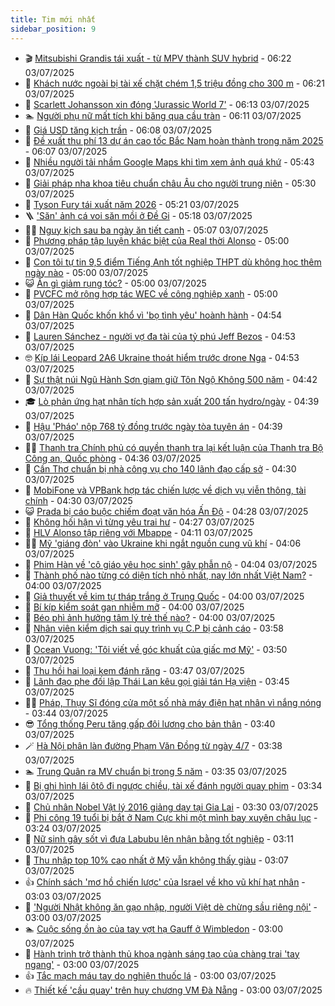 ```yaml
---
title: Tim mới nhất
sidebar_position: 9
---
```


<!-- vnexpress-tin-moi-nhat:START -->
- 🎬 [Mitsubishi Grandis tái xuất - từ MPV thành SUV hybrid](https://vnexpress.net/mitsubishi-grandis-tai-xuat-tu-mpv-thanh-suv-hybrid-4909489.html) - 06:22 03/07/2025
- 🐎 [Khách nước ngoài bị tài xế chặt chém 1,5 triệu đồng cho 300 m](https://vnexpress.net/khach-nuoc-ngoai-bi-tai-xe-chat-chem-1-5-trieu-dong-cho-300-m-4908789.html) - 06:21 03/07/2025
- 🦍 [Scarlett Johansson xin đóng &#39;Jurassic World 7&#39;](https://vnexpress.net/scarlett-johansson-xin-dong-jurassic-world-7-4908585.html) - 06:13 03/07/2025
- 🏊 [Người phụ nữ mất tích khi băng qua cầu tràn](https://vnexpress.net/nguoi-phu-nu-mat-tich-khi-bang-qua-cau-tran-4909607.html) - 06:11 03/07/2025
- 🎊 [Giá USD tăng kịch trần](https://vnexpress.net/gia-usd-tang-kich-tran-4909602.html) - 06:08 03/07/2025
- 🎃 [Đề xuất thu phí 13 dự án cao tốc Bắc Nam hoàn thành trong năm 2025](https://vnexpress.net/de-xuat-thu-phi-13-du-an-cao-toc-bac-nam-hoan-thanh-trong-nam-2025-4909559.html) - 06:07 03/07/2025
- 🧰 [Nhiều người tải nhầm Google Maps khi tìm xem ảnh quá khứ](https://vnexpress.net/nhieu-nguoi-tai-nham-google-maps-khi-tim-xem-anh-qua-khu-4909571.html) - 05:43 03/07/2025
- 🔭 [Giải pháp nha khoa tiêu chuẩn châu Âu cho người trung niên](https://vnexpress.net/giai-phap-nha-khoa-tieu-chuan-chau-au-cho-nguoi-trung-nien-4908705.html) - 05:30 03/07/2025
- 🫶 [Tyson Fury tái xuất năm 2026](https://vnexpress.net/tyson-fury-tai-xuat-nam-2026-4909572.html) - 05:21 03/07/2025
- 🪜 [&#39;Săn&#39; ảnh cá voi săn mồi ở Đề Gi](https://vnexpress.net/san-anh-ca-voi-san-moi-o-de-gi-4909584.html) - 05:18 03/07/2025
- 👨‍🏫 [Nguy kịch sau ba ngày ăn tiết canh](https://vnexpress.net/nguy-kich-sau-ba-ngay-an-tiet-canh-4909540.html) - 05:07 03/07/2025
- 🎊 [Phương pháp tập luyện khác biệt của Real thời Alonso](https://vnexpress.net/phuong-phap-tap-luyen-khac-biet-cua-real-thoi-alonso-4909537.html) - 05:00 03/07/2025
- 🎊 [Con tôi tự tin 9,5 điểm Tiếng Anh tốt nghiệp THPT dù không học thêm ngày nào](https://vnexpress.net/dap-an-diem-thi-tot-nghiep-thpt-2025-con-toi-tu-tin-9-5-diem-tieng-anh-tot-nghiep-thpt-du-khong-hoc-them-ngay-nao-4909477.html) - 05:00 03/07/2025
- 😺 [Ăn gì giảm rụng tóc?](https://vnexpress.net/an-gi-giam-rung-toc-4909595.html) - 05:00 03/07/2025
- 🐘 [PVCFC mở rộng hợp tác WEC về công nghiệp xanh](https://vnexpress.net/pvcfc-mo-rong-hop-tac-wec-ve-cong-nghiep-xanh-4909576.html) - 05:00 03/07/2025
- 🌁 [Dân Hàn Quốc khốn khổ vì &#39;bọ tình yêu&#39; hoành hành](https://vnexpress.net/dan-han-quoc-khon-kho-vi-bo-tinh-yeu-hoanh-hanh-4909499.html) - 04:54 03/07/2025
- 🐲 [Lauren Sánchez - người vợ đa tài của tỷ phú Jeff Bezos](https://vnexpress.net/lauren-sanchez-nguoi-vo-da-tai-cua-ty-phu-jeff-bezos-4907963.html) - 04:53 03/07/2025
- 🤓 [Kíp lái Leopard 2A6 Ukraine thoát hiểm trước drone Nga](https://vnexpress.net/kip-lai-leopard-2a6-ukraine-thoat-hiem-truoc-drone-nga-4909502.html) - 04:53 03/07/2025
- 💪 [Sự thật núi Ngũ Hành Sơn giam giữ Tôn Ngộ Không 500 năm](https://vnexpress.net/do-vui-thu-gian-tay-du-ky-su-that-nui-ngu-hanh-son-giam-giu-ton-ngo-khong-500-nam-4909556.html) - 04:42 03/07/2025
- 🎓 [Lò phản ứng hạt nhân tích hợp sản xuất 200 tấn hydro/ngày](https://vnexpress.net/lo-phan-ung-hat-nhan-tich-hop-san-xuat-200-tan-hydro-ngay-4909409.html) - 04:39 03/07/2025
- 🫣 [Hậu &#39;Pháo&#39; nộp 768 tỷ đồng trước ngày tòa tuyên án](https://vnexpress.net/hau-phao-nop-768-ty-dong-truoc-ngay-toa-tuyen-an-4909532.html) - 04:39 03/07/2025
- 🧑‍💻 [Thanh tra Chính phủ có quyền thanh tra lại kết luận của Thanh tra Bộ Công an, Quốc phòng](https://vnexpress.net/thanh-tra-chinh-phu-co-quyen-thanh-tra-lai-ket-luan-cua-thanh-tra-bo-cong-an-quoc-phong-4909525.html) - 04:36 03/07/2025
- 🐲 [Cần Thơ chuẩn bị nhà công vụ cho 140 lãnh đạo cấp sở](https://vnexpress.net/can-tho-chuan-bi-nha-cong-vu-cho-140-lanh-dao-cap-so-4909543.html) - 04:30 03/07/2025
- 🌝 [MobiFone và VPBank hợp tác chiến lược về dịch vụ viễn thông, tài chính](https://vnexpress.net/mobifone-va-vpbank-hop-tac-chien-luoc-ve-dich-vu-vien-thong-tai-chinh-4909563.html) - 04:30 03/07/2025
- 😺 [Prada bị cáo buộc chiếm đoạt văn hóa Ấn Độ](https://vnexpress.net/prada-bi-cao-buoc-chiem-doat-van-hoa-an-do-4909503.html) - 04:28 03/07/2025
- 🐎 [Không hối hận vì từng yêu trai hư](https://vnexpress.net/trap-boy-yeu-trai-hu-khong-hoi-han-vi-tung-yeu-trai-hu-4909554.html) - 04:27 03/07/2025
- 🎡 [HLV Alonso tập riêng với Mbappe](https://vnexpress.net/hlv-alonso-tap-rieng-voi-mbappe-4909546.html) - 04:11 03/07/2025
- 👨‍🏫 [Mỹ &#39;giáng đòn&#39; vào Ukraine khi ngắt nguồn cung vũ khí](https://vnexpress.net/my-giang-don-vao-ukraine-khi-ngat-nguon-cung-vu-khi-4909187.html) - 04:06 03/07/2025
- 🦆 [Phim Hàn về &#39;cô giáo yêu học sinh&#39; gây phẫn nộ](https://vnexpress.net/phim-han-ve-co-giao-yeu-hoc-sinh-gay-phan-no-4909447.html) - 04:04 03/07/2025
- 🚦 [Thành phố nào từng có diện tích nhỏ nhất, nay lớn nhất Việt Nam?](https://vnexpress.net/crossword-giai-o-chu-o-chu-thanh-pho-nao-tung-co-dien-tich-nho-nhat-nay-lon-nhat-viet-nam-4909519.html) - 04:00 03/07/2025
- 💫 [Giả thuyết về kim tự tháp trắng ở Trung Quốc](https://vnexpress.net/gia-thuyet-ve-kim-tu-thap-trang-o-trung-quoc-4909557.html) - 04:00 03/07/2025
- 🎉 [Bí kíp kiểm soát gan nhiễm mỡ](https://vnexpress.net/bi-kip-kiem-soat-gan-nhiem-mo-4909517.html) - 04:00 03/07/2025
- 🌋 [Béo phì ảnh hưởng tâm lý trẻ thế nào?](https://vnexpress.net/beo-phi-anh-huong-tam-ly-tre-the-nao-4909504.html) - 04:00 03/07/2025
- 🤖 [Nhân viên kiểm dịch sai quy trình vụ C.P bị cảnh cáo](https://vnexpress.net/nhan-vien-kiem-dich-sai-quy-trinh-vu-c-p-bi-canh-cao-4909527.html) - 03:58 03/07/2025
- 🦏 [Ocean Vuong: &#39;Tôi viết về góc khuất của giấc mơ Mỹ&#39;](https://vnexpress.net/ocean-vuong-toi-viet-ve-goc-khuat-cua-giac-mo-my-4908013.html) - 03:50 03/07/2025
- 🦩 [Thu hồi hai loại kem đánh răng](https://vnexpress.net/thu-hoi-hai-loai-kem-danh-rang-4909480.html) - 03:47 03/07/2025
- 👺 [Lãnh đạo phe đối lập Thái Lan kêu gọi giải tán Hạ viện](https://vnexpress.net/lanh-dao-phe-doi-lap-thai-lan-keu-goi-giai-tan-ha-vien-4908970.html) - 03:45 03/07/2025
- 🧑‍🏫 [Pháp, Thụy Sĩ đóng cửa một số nhà máy điện hạt nhân vì nắng nóng](https://vnexpress.net/phap-thuy-si-dong-cua-mot-so-nha-may-dien-hat-nhan-vi-nang-nong-4909507.html) - 03:44 03/07/2025
- 😎 [Tổng thống Peru tăng gấp đôi lương cho bản thân](https://vnexpress.net/tong-thong-peru-tang-gap-doi-luong-cho-ban-than-4909466.html) - 03:40 03/07/2025
- 🪄 [Hà Nội phân làn đường Phạm Văn Đồng từ ngày 4/7](https://vnexpress.net/ha-noi-phan-lan-duong-pham-van-dong-tu-ngay-4-7-4908934.html) - 03:38 03/07/2025
- 🏊 [Trung Quân ra MV chuẩn bị trong 5 năm](https://vnexpress.net/trung-quan-ra-mv-chuan-bi-trong-5-nam-4909018.html) - 03:35 03/07/2025
- 💃 [Bị ghi hình lái ôtô đi ngược chiều, tài xế đánh người quay phim](https://vnexpress.net/bi-ghi-hinh-lai-oto-di-nguoc-chieu-tai-xe-danh-nguoi-quay-phim-4909478.html) - 03:34 03/07/2025
- 🦆 [Chủ nhân Nobel Vật lý 2016 giảng dạy tại Gia Lai](https://vnexpress.net/chu-nhan-nobel-vat-ly-2016-giang-day-tai-gia-lai-4909481.html) - 03:30 03/07/2025
- 🎊 [Phi công 19 tuổi bị bắt ở Nam Cực khi một mình bay xuyên châu lục](https://vnexpress.net/phi-cong-19-tuoi-bi-bat-o-nam-cuc-khi-mot-minh-bay-xuyen-chau-luc-4909459.html) - 03:24 03/07/2025
- 👺 [Nữ sinh gây sốt vì đưa Labubu lên nhận bằng tốt nghiệp](https://vnexpress.net/nu-sinh-gay-sot-vi-dua-labubu-len-nhan-bang-tot-nghiep-4909427.html) - 03:11 03/07/2025
- 🎡 [Thu nhập top 10% cao nhất ở Mỹ vẫn không thấy giàu](https://vnexpress.net/thu-nhap-top-10-cao-nhat-o-my-van-khong-thay-giau-4909474.html) - 03:07 03/07/2025
- 👍 [Chính sách &#39;mơ hồ chiến lược&#39; của Israel về kho vũ khí hạt nhân](https://vnexpress.net/chinh-sach-mo-ho-chien-luoc-cua-israel-ve-kho-vu-khi-hat-nhan-4908898.html) - 03:03 03/07/2025
- 🐎 [&#39;Người Nhật không ăn gạo nhập, người Việt dè chừng sầu riêng nội&#39;](https://vnexpress.net/sau-rieng-co-chat-gi-gia-sau-rieng-hom-nay-khi-nguoi-dan-de-chung-hang-noi-4909452.html) - 03:00 03/07/2025
- 🏊 [Cuộc sống ồn ào của tay vợt hạ Gauff ở Wimbledon](https://vnexpress.net/cuoc-song-on-ao-cua-tay-vot-ha-gauff-o-wimbledon-4909390.html) - 03:00 03/07/2025
- 🦩 [Hành trình trở thành thủ khoa ngành sáng tạo của chàng trai &#39;tay ngang&#39;](https://vnexpress.net/hanh-trinh-tro-thanh-thu-khoa-nganh-sang-tao-cua-chang-trai-tay-ngang-4909491.html) - 03:00 03/07/2025
- 👍 [Tắc mạch máu tay do nghiện thuốc lá](https://vnexpress.net/tac-mach-mau-tay-do-nghien-thuoc-la-4909443.html) - 03:00 03/07/2025
- 🔥 [Thiết kế &#39;cầu quay&#39; trên huy chương VM Đà Nẵng](https://vnexpress.net/thiet-ke-cau-quay-tren-huy-chuong-vm-da-nang-4909316.html) - 03:00 03/07/2025<!-- vnexpress-tin-moi-nhat:END -->
